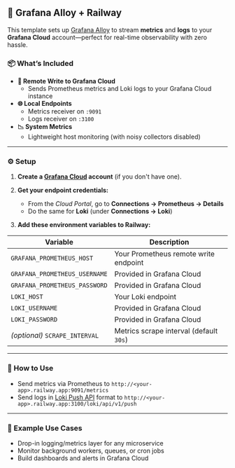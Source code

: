 ## 🚀 Grafana Alloy + Railway

This template sets up [Grafana Alloy](https://grafana.com/docs/alloy/) to stream **metrics** and **logs** to your **Grafana Cloud** account—perfect for real-time observability with zero hassle.

### 📦 What’s Included

- **🔧 Remote Write to Grafana Cloud**
  - Sends Prometheus metrics and Loki logs to your Grafana Cloud instance
- **🌐 Local Endpoints**
  - Metrics receiver on `:9091`
  - Logs receiver on `:3100`
- **📉 System Metrics**
  - Lightweight host monitoring (with noisy collectors disabled)

---

### ⚙️ Setup

1. **Create a [Grafana Cloud](https://grafana.com/products/cloud/) account** (if you don't have one).
2. **Get your endpoint credentials:**

   - From the _Cloud Portal_, go to **Connections → Prometheus → Details**
   - Do the same for **Loki** (under **Connections → Loki**)

3. **Add these environment variables to Railway:**

| Variable                       | Description                             |
| ------------------------------ | --------------------------------------- |
| `GRAFANA_PROMETHEUS_HOST`      | Your Prometheus remote write endpoint   |
| `GRAFANA_PROMETHEUS_USERNAME`  | Provided in Grafana Cloud               |
| `GRAFANA_PROMETHEUS_PASSWORD`  | Provided in Grafana Cloud               |
| `LOKI_HOST`                    | Your Loki endpoint                      |
| `LOKI_USERNAME`                | Provided in Grafana Cloud               |
| `LOKI_PASSWORD`                | Provided in Grafana Cloud               |
| _(optional)_ `SCRAPE_INTERVAL` | Metrics scrape interval (default `30s`) |

---

### 🧪 How to Use

- Send metrics via Prometheus to `http://<your-app>.railway.app:9091/metrics`
- Send logs in [Loki Push API](https://grafana.com/docs/loki/latest/api/#post-lokiapiv1push) format to `http://<your-app>.railway.app:3100/loki/api/v1/push`

---

### 🎯 Example Use Cases

- Drop-in logging/metrics layer for any microservice
- Monitor background workers, queues, or cron jobs
- Build dashboards and alerts in Grafana Cloud
